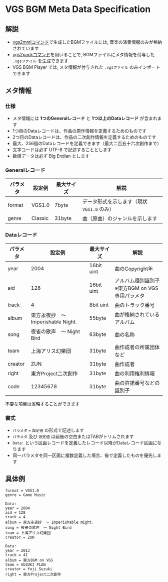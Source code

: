 # VGS BGM Meta Data Specification

## 解説
- [vgs2mmlコマンド](https://github.com/suzukiplan/vgs2/blob/master/Command.md#vgs2mml)で生成したBGMファイルには, 音楽の演奏情報のみが格納されています
- [vgs2packコマンド](https://github.com/suzukiplan/vgs2/blob/master/Command.md#vgs2pack)を用いることで, BGMファイルにメタ情報を付与した `.vgsファイル` を生成できます
- VGS BGM Player では, メタ情報が付与された `.vgsファイル` のみインポートできます

## メタ情報
### 仕様
- メタ情報には __1つのGeneralレコード__ と __1つ以上のDataレコード__ が含まれます
- 1つ目のDataレコードは、作品の原作情報を定義するためのものです
- 2つ目のDataレコードは、作品の二次創作情報を定義するためのものです
- 最大、256個のDataレコードを定義できます（最大二百五十六次創作まで）
- 文字コードは必ず UTF-8 で記述することとします
- 数値データは必ず Big Endian とします

### Generalレコード
|パラメタ|設定例|最大サイズ|解説|
|---|---|---|---|
|format|VGS1.0|7byte|データ形式を示します（現状 `VGS1.0` のみ）|
|genre|Classic|31byte|曲（原曲）のジャンルを示します|

### Dataレコード
|パラメタ|設定例|最大サイズ|解説|
|---|---|---|---|
|year|2004|16bit uint|曲のCopyright年|
|aid|128|16bit uint|アルバム種別識別子<br>※東方BGM on VGS専用パラメタ|
|track|4|8bit uint|曲のトラック番号|
|album|東方永夜抄　〜 Imperishable Night.|55byte|曲が格納されているアルバム|
|song|夜雀の歌声　〜 Night Bird|63byte|曲の名称|
|team|上海アリス幻樂団|31byte|曲作成者の所属団体など|
|creator|ZUN|31byte|曲作成者|
|right|東方Project二次創作|31byte|曲の利用権利情報|
|code|12345678|31byte|曲の許諾番号などの識別子|

不要な項目は省略することができます

### 書式
- `パラメタ` `=` `設定値` の形式で記述します
- `パラメタ` 及び `設定値` は前後の空白またはTABがトリムされます
- `Data:` という区画レコードを定義したレコード以降がDataレコード区画になります
- 同一パラメタを同一区画に複数定義した場合、後で定義したものを優先します

## 具体例
```
format = VGS1.0
genre = Game Music

Data:
year = 2004
aid = 128
track = 4
album = 東方永夜抄　〜 Imperishable Night.
song = 夜雀の歌声　〜 Night Bird
team = 上海アリス幻樂団
creator = ZUN

Data:
year = 2013
track = 41
album = 東方BGM on VGS
team = SUZUKI PLAN
creator = Yoji Suzuki
right = 東方Project二次創作
```

